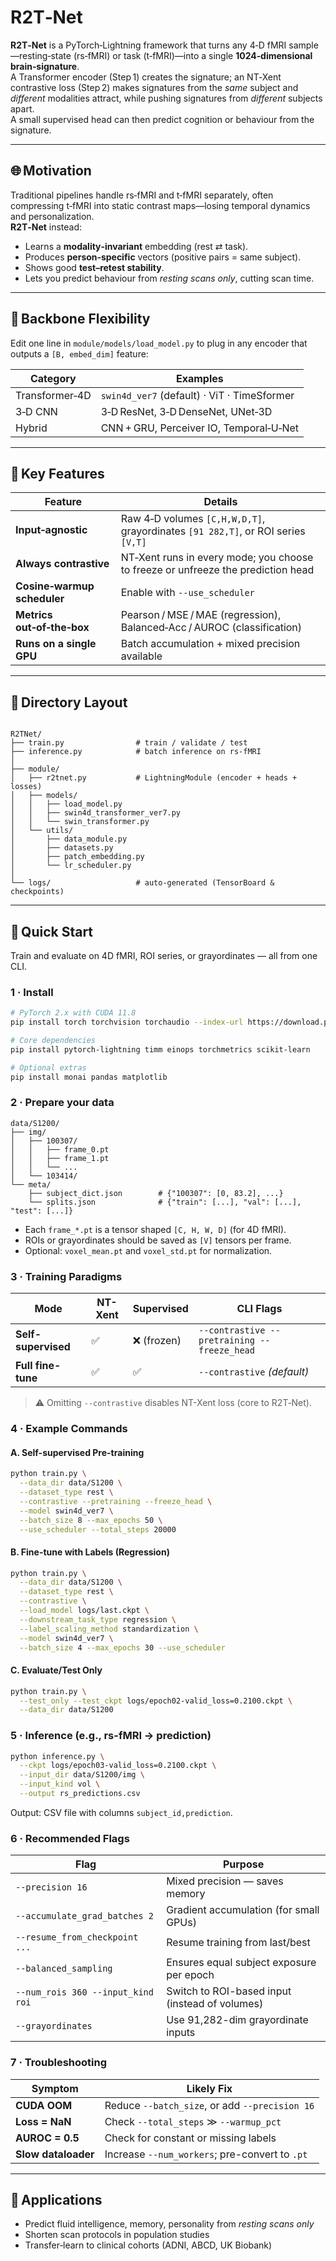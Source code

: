 # R2T‑Net

**R2T‑Net** is a PyTorch‑Lightning framework that turns any 4‑D fMRI sample—resting‑state (rs‑fMRI) or task (t‑fMRI)—into a single **1024‑dimensional brain‑signature**.  
A Transformer encoder (Step 1) creates the signature; an NT‑Xent contrastive loss (Step 2) makes signatures from the *same* subject and *different* modalities attract, while pushing signatures from *different* subjects apart.  
A small supervised head can then predict cognition or behaviour from the signature.

---

## 🌐 Motivation

Traditional pipelines handle rs‑fMRI and t‑fMRI separately, often compressing t‑fMRI into static contrast maps—losing temporal dynamics and personalization.  
**R2T‑Net** instead:

* Learns a **modality‑invariant** embedding (rest ⇄ task).  
* Produces **person‑specific** vectors (positive pairs = same subject).  
* Shows good **test–retest stability**.  
* Lets you predict behaviour from *resting scans only*, cutting scan time.

---

## 🧱 Backbone Flexibility

Edit one line in `module/models/load_model.py` to plug in any encoder that outputs a `[B, embed_dim]` feature:

| Category           | Examples |
|--------------------|----------|
| Transformer‑4D     | `swin4d_ver7` (default) ·  ViT · TimeSformer |
| 3‑D CNN            | 3‑D ResNet, 3‑D DenseNet, UNet‑3D |
| Hybrid             | CNN + GRU, Perceiver IO, Temporal‑U‑Net |

---

## 🔧 Key Features

| Feature | Details |
|---------|---------|
| **Input‑agnostic** | Raw 4‑D volumes `[C,H,W,D,T]`, grayordinates `[91 282,T]`, or ROI series `[V,T]` |
| **Always contrastive** | NT‑Xent runs in every mode; you choose to freeze or unfreeze the prediction head |
| **Cosine‑warmup scheduler** | Enable with `--use_scheduler` |
| **Metrics out‑of‑the‑box** | Pearson / MSE / MAE (regression), Balanced‑Acc / AUROC (classification) |
| **Runs on a single GPU** | Batch accumulation + mixed precision available |

---

## 📁 Directory Layout

```

R2TNet/
├── train.py                # train / validate / test
├── inference.py            # batch inference on rs‑fMRI
│
├── module/
│   ├── r2tnet.py           # LightningModule (encoder + heads + losses)
│   ├── models/
│   │   ├── load_model.py
│   │   ├── swin4d_transformer_ver7.py
│   │   └── swin_transformer.py
│   └── utils/
│       ├── data_module.py
│       ├── datasets.py
│       ├── patch_embedding.py
│       └── lr_scheduler.py
│
└── logs/                   # auto‑generated (TensorBoard & checkpoints)

````

---


## 🚀 Quick Start

Train and evaluate on 4D fMRI, ROI series, or grayordinates — all from one CLI.


### 1 · Install

```bash
# PyTorch 2.x with CUDA 11.8
pip install torch torchvision torchaudio --index-url https://download.pytorch.org/whl/cu118

# Core dependencies
pip install pytorch-lightning timm einops torchmetrics scikit-learn

# Optional extras
pip install monai pandas matplotlib
```


### 2 · Prepare your data

```
data/S1200/
├── img/
│   ├── 100307/
│   │   ├── frame_0.pt
│   │   ├── frame_1.pt
│   │   └── ...
│   └── 103414/
└── meta/
    ├── subject_dict.json        # {"100307": [0, 83.2], ...}
    └── splits.json              # {"train": [...], "val": [...], "test": [...]}
```

* Each `frame_*.pt` is a tensor shaped `[C, H, W, D]` (for 4D fMRI).
* ROIs or grayordinates should be saved as `[V]` tensors per frame.
* Optional: `voxel_mean.pt` and `voxel_std.pt` for normalization.


### 3 · Training Paradigms

| Mode                | NT-Xent | Supervised | CLI Flags                                                |
| ------------------- | ------- | ---------- | -------------------------------------------------------- |
| **Self-supervised** | ✅       | ❌ (frozen) | `--contrastive --pretraining --freeze_head`              |
| **Full fine-tune**  | ✅       | ✅          | `--contrastive` *(default)*                              |

> ⚠️ Omitting `--contrastive` disables NT-Xent loss (core to R2T‑Net).


### 4 · Example Commands

#### A. Self-supervised Pre-training

```bash
python train.py \
  --data_dir data/S1200 \
  --dataset_type rest \
  --contrastive --pretraining --freeze_head \
  --model swin4d_ver7 \
  --batch_size 8 --max_epochs 50 \
  --use_scheduler --total_steps 20000
```

#### B. Fine-tune with Labels (Regression)

```bash
python train.py \
  --data_dir data/S1200 \
  --dataset_type rest \
  --contrastive \
  --load_model logs/last.ckpt \
  --downstream_task_type regression \
  --label_scaling_method standardization \
  --model swin4d_ver7 \
  --batch_size 4 --max_epochs 30 --use_scheduler
```

#### C. Evaluate/Test Only

```bash
python train.py \
  --test_only --test_ckpt logs/epoch02-valid_loss=0.2100.ckpt \
  --data_dir data/S1200
```


### 5 · Inference (e.g., rs-fMRI → prediction)

```bash
python inference.py \
  --ckpt logs/epoch03-valid_loss=0.2100.ckpt \
  --input_dir data/S1200/img \
  --input_kind vol \
  --output rs_predictions.csv
```

Output: CSV file with columns `subject_id,prediction`.


### 6 · Recommended Flags

| Flag                              | Purpose                                        |
| --------------------------------- | ---------------------------------------------- |
| `--precision 16`                  | Mixed precision — saves memory                 |
| `--accumulate_grad_batches 2`     | Gradient accumulation (for small GPUs)         |
| `--resume_from_checkpoint ...`    | Resume training from last/best                 |
| `--balanced_sampling`             | Ensures equal subject exposure per epoch       |
| `--num_rois 360 --input_kind roi` | Switch to ROI-based input (instead of volumes) |
| `--grayordinates`                 | Use 91,282-dim grayordinate inputs             |


### 7 · Troubleshooting

| Symptom             | Likely Fix                                     |
| ------------------- | ---------------------------------------------- |
| **CUDA OOM**        | Reduce `--batch_size`, or add `--precision 16` |
| **Loss = NaN**      | Check `--total_steps` ≫ `--warmup_pct`         |
| **AUROC = 0.5**     | Check for constant or missing labels           |
| **Slow dataloader** | Increase `--num_workers`; pre-convert to `.pt` |

---

## 🧠 Applications

* Predict fluid intelligence, memory, personality from *resting scans only*
* Shorten scan protocols in population studies
* Transfer‑learn to clinical cohorts (ADNI, ABCD, UK Biobank)
